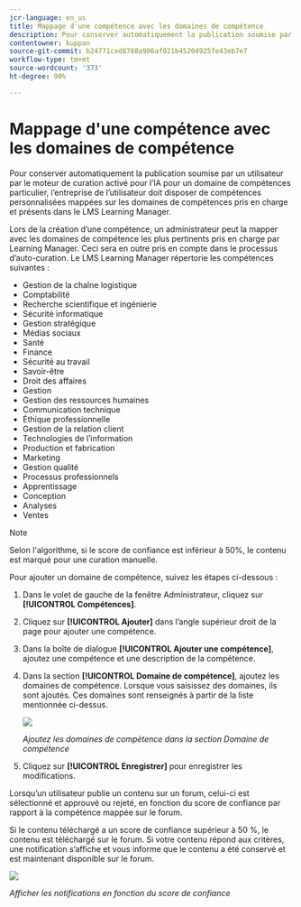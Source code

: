 ```yaml
---
jcr-language: en_us
title: Mappage d'une compétence avec les domaines de compétence
description: Pour conserver automatiquement la publication soumise par un utilisateur par le moteur de curation activé pour l’IA pour un domaine de compétences particulier, l’entreprise de l’utilisateur doit disposer de compétences personnalisées mappées sur les domaines de compétences pris en charge et présents dans le LMS Learning Manager.
contentowner: kuppan
source-git-commit: b24771ced8788a906af021b45204925fe43eb7e7
workflow-type: tm+mt
source-wordcount: '373'
ht-degree: 90%

---
```




# Mappage d&#39;une compétence avec les domaines de compétence

Pour conserver automatiquement la publication soumise par un utilisateur par le moteur de curation activé pour l’IA pour un domaine de compétences particulier, l’entreprise de l’utilisateur doit disposer de compétences personnalisées mappées sur les domaines de compétences pris en charge et présents dans le LMS Learning Manager.

Lors de la création d’une compétence, un administrateur peut la mapper avec les domaines de compétence les plus pertinents pris en charge par Learning Manager. Ceci sera en outre pris en compte dans le processus d’auto-curation. Le LMS Learning Manager répertorie les compétences suivantes :

* Gestion de la chaîne logistique
* Comptabilité
* Recherche scientifique et ingénierie
* Sécurité informatique
* Gestion stratégique
* Médias sociaux
* Santé
* Finance
* Sécurité au travail
* Savoir-être
* Droit des affaires
* Gestion
* Gestion des ressources humaines
* Communication technique
* Éthique professionnelle
* Gestion de la relation client
* Technologies de l’information
* Production et fabrication
* Marketing
* Gestion qualité
* Processus professionnels
* Apprentissage
* Conception
* Analyses
* Ventes

>[!NOTE]
>
>Selon l&#39;algorithme, si le score de confiance est inférieur à 50%, le contenu est marqué pour une curation manuelle.


Pour ajouter un domaine de compétence, suivez les étapes ci-dessous :

1. Dans le volet de gauche de la fenêtre Administrateur, cliquez sur **[!UICONTROL Compétences]**.
1. Cliquez sur **[!UICONTROL Ajouter]** dans l’angle supérieur droit de la page pour ajouter une compétence.
1. Dans la boîte de dialogue **[!UICONTROL Ajouter une compétence]**, ajoutez une compétence et une description de la compétence.
1. Dans la section **[!UICONTROL Domaine de compétence]**, ajoutez les domaines de compétence. Lorsque vous saisissez des domaines, ils sont ajoutés. Ces domaines sont renseignés à partir de la liste mentionnée ci-dessus.

   ![](assets/skill-domain-mapping.png)

   *Ajoutez les domaines de compétence dans la section Domaine de compétence*

1. Cliquez sur **[!UICONTROL Enregistrer]** pour enregistrer les modifications.

Lorsqu’un utilisateur publie un contenu sur un forum, celui-ci est sélectionné et approuvé ou rejeté, en fonction du score de confiance par rapport à la compétence mappée sur le forum.

<!--![](assets/content-uploaded.png)-->

Si le contenu téléchargé a un score de confiance supérieur à 50 %, le contenu est téléchargé sur le forum. Si votre contenu répond aux critères, une notification s’affiche et vous informe que le contenu a été conservé et est maintenant disponible sur le forum.

![](assets/curation-notification.png)

*Afficher les notifications en fonction du score de confiance*

